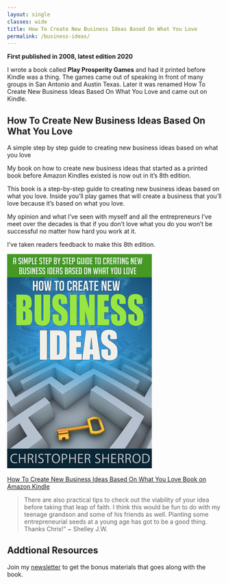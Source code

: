 ```yaml
---
layout: single
classes: wide
title: How To Create New Business Ideas Based On What You Love
permalink: /business-ideas/
---
```

**First published in 2008, latest edition 2020**

I wrote a book called **Play Prosperity Games** and had it printed before Kindle was a thing. The games came out of speaking in front of many groups in San Antonio and Austin Texas. Later it was renamed How To Create New Business Ideas Based On What You Love and came out on Kindle.

## How To Create New Business Ideas Based On What You Love
A simple step by step guide to creating new business ideas based on what you love

My book on how to create new business ideas that started as a printed book before Amazon Kindles existed is now out in it’s 8th edition.

This book is a step-by-step guide to creating new business ideas based on what you love. Inside you’ll play games that will create a business that you’ll love because it’s based on what you love.

My opinion and what I’ve seen with myself and all the entrepreneurs I’ve meet over the decades is that if you don’t love what you do you won’t be successful no matter how hard you work at it.

I’ve taken readers feedback to make this 8th edition.

[![How To Create New Business Ideas Based On What You Love Book on Amazon Kindle](/assets/images/books/How-To-Create-New-Business-Ideas.webp)](https://amzn.to/2FvAxx9)

[How To Create New Business Ideas Based On What You Love Book on Amazon Kindle](https://amzn.to/3oZlRrW)

> There are also practical tips to check out the viability of your idea before taking that leap of faith. I think this would be fun to do with my teenage grandson and some of his friends as well. Planting some entrepreneurial seeds at a young age has got to be a good thing. Thanks Chris!” ~ Shelley J.W.

## Addtional Resources
Join my [newsletter](/newsletter/) to get the bonus materials that goes along with the book.